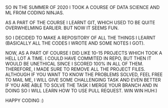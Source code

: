 SO IN THE SUMMER OF 2020 I TOOK A COURSE OF DATA SCIENCE AND ML FROM CODING NINJAS.

AS A PART OF THE COURSE I LEARNT GIT, WHICH USED TO BE QUITE OVERWHELMING EARLIER. BUT NOW IT SEEMS FUN.

SO I DECIDED TO MAKE A REPOSITORY OF ALL THE THINGS I LEARNT (BASICALLY ALL THE CODES I WROTE AND SOME NOTES I GOT).

NOW, AS A PART OF COURSE I DID LIKE 10-15 PROJECTS WHICH TOOK A HELL LOT A TIME. I COULD HAVE COMMITED IN REPO, BUT THEN IT WOULD BE UNETHICAL
SINCE I SCORED 100% IN ALL OF THEM. THEREFORE, I MADE SURE TO REMOVE ALL THE PROJECT FILES. ALTHOUGH IF YOU WANT TO KNOW THE PROBLEMS SOLVED,
FEEL FREE TO MAIL ME, I WILL GIVE SOME CHALLENGING TASK AND EVEN BETTER IF YOU ARE ABLE TO SOLVE THE TASK I MERGE YOUR BRANCH AND IN DOING SO 
I WILL LEARN HOW TO USE PULL REQUEST. WIN WIN HUH:)

HAPPY CODING :)

